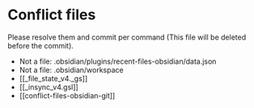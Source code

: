 # Conflict files
Please resolve them and commit per command (This file will be deleted before the commit).
- Not a file: .obsidian/plugins/recent-files-obsidian/data.json
- Not a file: .obsidian/workspace
- [[_file_state_v4._gs]]
- [[_insync_v4.gsl]]
- [[conflict-files-obsidian-git]]